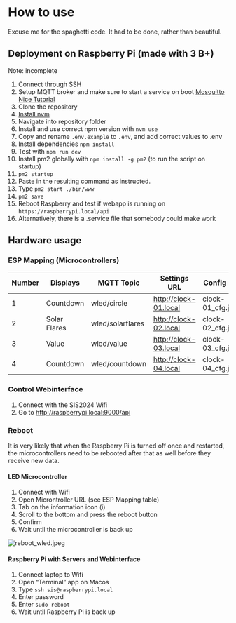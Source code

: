 # How to use
Excuse me for the spaghetti code. It had to be done, rather than beautiful.

## Deployment on Raspberry Pi (made with 3 B+)
Note: incomplete

1. Connect through SSH
2. Setup MQTT broker and make sure to start a service on boot [Mosquitto](https://mosquitto.org/download/) [Nice Tutorial](https://randomnerdtutorials.com/how-to-install-mosquitto-broker-on-raspberry-pi/)
3. Clone the repository
4. [Install nvm](https://www.jemrf.com/pages/how-to-install-nvm-and-node-js-on-raspberry-pi)
5. Navigate into repository folder
6. Install and use correct npm version with `nvm use`
7. Copy and rename `.env.example` to `.env`, and add correct values to .env
8. Install dependencies `npm install`
9. Test with `npm run dev`
10. Install pm2 globally with `npm install -g pm2` (to run the script on startup)
11. `pm2 startup`
12. Paste in the resulting command as instructed.
13. Type `pm2 start ./bin/www`
14. `pm2 save`
15. Reboot Raspberry and test if webapp is running on `https://raspberrypi.local/api`
16. Alternatively, there is a .service file that somebody could make work

## Hardware usage

### ESP Mapping (Microcontrollers)
| Number | Displays | MQTT Topic | Settings URL | Config File |
| --- | --- | --- | --- | --- |
| 1 | Countdown | wled/circle | http://clock-01.local | clock-01_cfg.json |
| 2 | Solar Flares | wled/solarflares | http://clock-02.local | clock-02_cfg.json |
| 3 | Value | wled/value | http://clock-03.local | clock-03_cfg.json |
| 4 | Countdown | wled/countdown | http://clock-04.local | clock-04_cfg.json |

### Control Webinterface

1. Connect with the SIS2024 Wifi
2. Go to http://raspberrypi.local:9000/api

### Reboot

It is very likely that when the Raspberry Pi is turned off once and restarted, the microcontrollers need to be rebooted after that as well before they receive new data.

#### LED Microcontroller

1. Connect with Wifi
2. Open Microntroller URL (see ESP Mapping table)
3. Tab on the information icon (i)
4. Scroll to the bottom and press the reboot button
5. Confirm
6. Wait until the microcontroller is back up

![reboot_wled.jpeg](https://prod-files-secure.s3.us-west-2.amazonaws.com/ed78092e-e8d3-4328-82f5-8d860f4d5386/5fc1770e-e8ca-46d2-8f35-8c04c9c2e911/reboot_wled.jpeg)

#### Raspberry Pi with Servers and Webinterface

1. Connect laptop to Wifi
2. Open “Terminal” app on Macos
3. Type `ssh sis@raspberrypi.local`
4. Enter password
5. Enter `sudo reboot`
6. Wait until Raspberry Pi is back up
